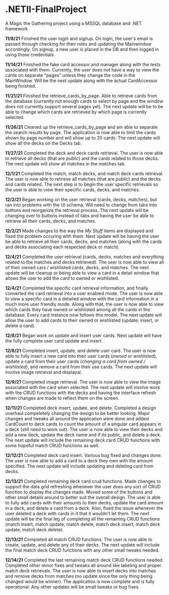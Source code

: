 # .NETII-FinalProject
A Magic the Gathering project using a MSSQL database and .NET framework

**11/8/21**
Finished the user login and signup. On login, the user's email is passed through checking for their roles and updating the Mainwindow accordingly. On signup, a new user
is placed in the DB and then logged in using those credentials. 

**11/14/21**
Finished the fake card accessor and manager along with the tests associated with them. Currently, the user does not have a way to view the cards 
on separate "pages" unless they change the code in the MainWindow. Will be the next update along with the actual CardAccessor being finished.

**11/21/21**
Finished the retrieve_cards_by_page. Able to retrieve cards from the database (currently not enough cards to select by page and the window does not currently support several pages yet). The next update will be to be able to change which cards are retrieved by which page is currently selected.

**11/26/21**
Cleaned up the retrieve_cards_by_page and am able to separate the search results by page. The application is now able to limit the cards shown by page number and will show up to 20 cards. The next update will show all the decks on the Decks tab.

**11/27/21**
Completed the deck and deck cards retrieval. The user is now able to retrieve all decks (that are *public*) and the cards related to those decks. The next update will show all matches in the matches tab.

**12/1/21**
Completed the match, match decks, and match deck cards retrieval. The user is now able to retrieve all matches (that are *public*) and the decks and cards related. The next step is to begin the user specific retrievals so the user is able to view their specific cards, decks, and matches.

**12/2/21**
Began working on the user retrieval (cards, decks, matches), but ran into problems with the UI schema. Will need to change from tabs into buttons and reorganize the retrieval process. The next update will be changing over to buttons instead of tabs and having the user be able to retrieve all their cards, decks, and matches. 

**12/2/21**
Made changes to the way the *My Stuff* items are displayed and fixed the problem occuring with them. Next update will be having the user be able to retrieve all their cards, decks, and matches (along with the cards and decks associating each respected deck or match).

**12/4/21**
Completed the user retrieval (cards, decks, matches and everything related to the matches and decks retrieved). The user is now able to view all of their owned cars / wishlisted cards, decks, and matches. The next update will be cleanup or being able to view a card in a detail window that allows the user to add the card to owned or wishlisted.

**12/4/21**
Completed the specific card retrieval information, and finally converted the card retrieval into a user enabled mode. The user is now able to view a specific card in a detailed window with the card information in a much more user friendly mode. Along with that, the user is now able to view which cards they have owned or wishlisted among all the cards in the database. Every card instance now follows this model. The next update will allow the user to add cards to their owned or wishlisted (update, insert, or delete a card).

**12/8/21**
Began work on update and insert user cards. Next update will have the fully complete user card update and insert.

**12/8/21**
Completed insert, update, and delete user card. The user is now able to fully insert a new card into their user cards (*owned or wishlisted*), update a card from their user cards (*changing a card from owned / wishlisted*), and remove a card from their use cards. The next update will involve image retrieval and displayal.

**12/9/21**
Completed image retrieval. The user is now able to view the image associated with the card when selected. The next update will involve work with the CRUD functions with the decks and having the interface refresh when changes are made to reflect them on the screen. 

**12/11/21**
Completed deck insert, update, and delete. Completed a design overhaul compeletely changing the design to be better looking. Major changes and tweaks all around the application were done and added CardCount to deck cards to count the amount of a singular card appears in a deck (still need to work out). The user is now able to view their decks and add a new deck, update the deck name and if its public, and delete a deck. The next update will include the remaining deck card CRUD functions with some hopeful match CRUD functions as well. 

**12/12/21**
Completed deck card insert. Various bug fixed and changes done. The user is now able to add a card to a deck they own with the amount specified. The next update will include updating and deleting card from decks. 

**12/13/21**
Completed remaining deck card crud functions. Made changes to support the data grid refreshing whenever the user does any sort of CRUD function to display the changes made. Moved some of the buttons and other small details around to better suit the overall design. The user is able to fully add cards with their amounts to their decks, update the card amount in a deck, and delete a card from a deck. Also, fixed the issue whenever the user deleted a deck with cards in it that it wouldn't let them. The next update will be the final leg of completing all the remaining CRUD functions (match insert, match update, match delete, match deck insert, match deck update, match deck delete). 

**12/13/21**
Completed all match CRUD functions. The user is now able to create, update, and delete any of their decks. The next update will include the final match deck CRUD functions with any other small tweaks needed. 

**12/14/21**
Completed the last remaining match deck CRUD functions needed. Completed other minor fixes and tweaks all around like labeling and proper match deck retrievals. The user is now able to insert decks into matches and remove decks from matches (no update since the only thing being changed would be winner). The application is now complete and is fully operational. Any other updates will be small tweaks or bug fixes.
